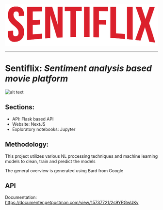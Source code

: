 ![alt text](./Img/logo_horizontal.png "Title")

---
# **Sentiflix:** *Sentiment analysis based movie platform*

![alt text](./Img/preview.png "Preview")


## **Sections:**
- API: Flask based API
- Website: NextJS
- Exploratory notebooks: Jupyter

## **Methodology:**

This project utilizes various NL processing techniques and machine learning models to clean, train and predict the models

The general overview is generated using Bard from Google

## **API**

Documentation: https://documenter.getpostman.com/view/15737721/2s9YRGwUKv

